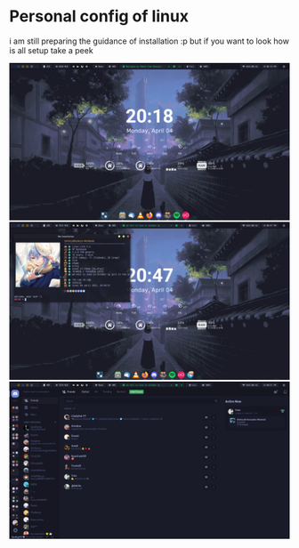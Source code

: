 # Personal config of linux

i am still preparing the guidance of installation :p
but if you want to look how is all setup take a peek

![wallpaper](/screenshots/screen1.png)
![wallpaper](/screenshots/screen2.png)
![wallpaper](/screenshots/screen3.png)
